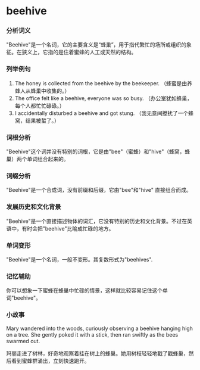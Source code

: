 # beehive

### 分析词义

  

"Beehive"是一个名词，它的主要含义是“蜂巢”，用于指代繁忙的场所或组织的象征。在狭义上，它指的是住着蜜蜂的人工或天然的结构。

  

### 列举例句

  

1.  The honey is collected from the beehive by the beekeeper. （蜂蜜是由养蜂人从蜂巢中收集的。）
2.  The office felt like a beehive, everyone was so busy. （办公室犹如蜂巢，每个人都忙忙碌碌。）
3.  I accidentally disturbed a beehive and got stung. （我无意间搅扰了一个蜂窝，结果被蜇了。）

  

### 词根分析

  

"Beehive"这个词并没有特别的词根，它是由"bee"（蜜蜂）和"hive"（蜂窝，蜂巢）两个单词组合起来的。

  

### 词缀分析

  

"Beehive"是一个合成词，没有前缀和后缀，它由"bee"和"hive" 直接组合而成。

  

### 发展历史和文化背景

  

"Beehive"是一个直接描述物体的词汇，它没有特别的历史和文化背景。不过在英语中，有时会把"beehive"比喻成忙碌的地方。

  

### 单词变形

  

"Beehive"是一个名词，一般不变形。其复数形式为"beehives".

  

### 记忆辅助

  

你可以想象一下蜜蜂在蜂巢中忙碌的情景，这样就比较容易记住这个单词"beehive"。

  

### 小故事

  

Mary wandered into the woods, curiously observing a beehive hanging high on a tree. She gently poked it with a stick, then ran swiftly as the bees swarmed out.

  

玛丽走进了树林，好奇地观察着挂在树上的蜂巢。她用树枝轻轻地戳了戳蜂巢，然后看到蜜蜂群涌出，立刻快速跑开。
